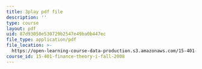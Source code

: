 ```yaml
---
title: 3play pdf file
description: ''
type: course
layout: pdf
uid: 87d93050e530729b2547e49ba0b447ec
file_type: application/pdf
file_location: >-
  https://open-learning-course-data-production.s3.amazonaws.com/15-401-finance-theory-i-fall-2008/87d93050e530729b2547e49ba0b447ec_U03Md5enU-0.pdf
course_id: 15-401-finance-theory-i-fall-2008
---
```

